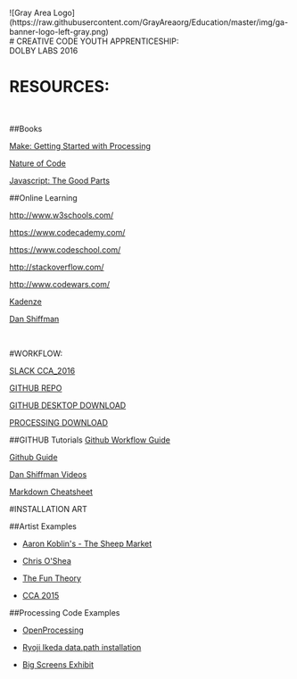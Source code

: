 <br>
![Gray Area Logo](https://raw.githubusercontent.com/GrayAreaorg/Education/master/img/ga-banner-logo-left-gray.png)
<br>
# CREATIVE CODE YOUTH APPRENTICESHIP:<br> DOLBY LABS 2016 <br>

# RESOURCES: 

 <br>
 
 ##Books

[Make: Getting Started with Processing](https://www.amazon.com/Getting-Started-Processing-Casey-Reas/dp/144937980X)

[Nature of Code](http://natureofcode.com/)

[Javascript: The Good Parts](http://bdcampbell.net/javascript/book/javascript_the_good_parts.pdf)


##Online Learning

http://www.w3schools.com/

https://www.codecademy.com/

https://www.codeschool.com/

http://stackoverflow.com/

http://www.codewars.com/


[Kadenze](https://www.kadenze.com/courses/the-nature-of-code/info)

[Dan Shiffman](https://www.youtube.com/playlist?list=PLRqwX-V7Uu6Zy51Q-x9tMWIv9cueOFTFA)



<br>


#WORKFLOW:


[SLACK CCA_2016](https://ccadolby2016.slack.com/x-91722995378-91840009443/admin/invites)

[GITHUB REPO](https://ccadolby2016.slack.com/x-91722995378-91840009443/admin/invites)

[GITHUB DESKTOP DOWNLOAD](https://desktop.github.com/)

[PROCESSING DOWNLOAD](https://processing.org/download/)




##GITHUB Tutorials
[Github Workflow Guide](https://guides.github.com/introduction/flow/)

[Github Guide](https://guides.github.com/activities/hello-world/)

[Dan Shiffman Videos](https://www.youtube.com/watch?v=BCQHnlnPusY)

[Markdown Cheatsheet](https://github.com/adam-p/markdown-here/wiki/Markdown-Cheatsheet)


#INSTALLATION ART

##Artist Examples
* [Aaron Koblin's - The Sheep Market](http://www.aaronkoblin.com/work/thesheepmarket/index.html)

* [Chris O'Shea](http://www.chrisoshea.org/)

* [The Fun Theory](http://www.thefuntheory.com/)

* [CCA 2015](https://www.youtube.com/watch?v=STS5OSYHW_8)

##Processing Code Examples

* [OpenProcessing](https://www.openprocessing.org/)

* [Ryoji Ikeda data.path installation ](https://www.youtube.com/watch?v=jPGkJabeib0)

* [Big Screens Exhibit](http://gizmodo.com/5110633/120-feet-of-video-art-final-exams-at-nyus-big-screens-class)




